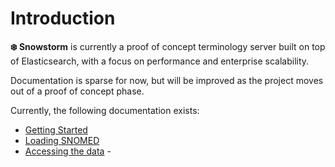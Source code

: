 # Introduction

**❄️ Snowstorm** is currently a proof of concept terminology server built on top of Elasticsearch, with a focus on performance and enterprise scalability.

Documentation is sparse for now, but will be improved as the project moves out of a proof of concept phase.

Currently, the following documentation exists:

- [Getting Started](getting-started.md)
- [Loading SNOMED](loading-snomed.md)
- [Accessing the data](accessing.md) -
